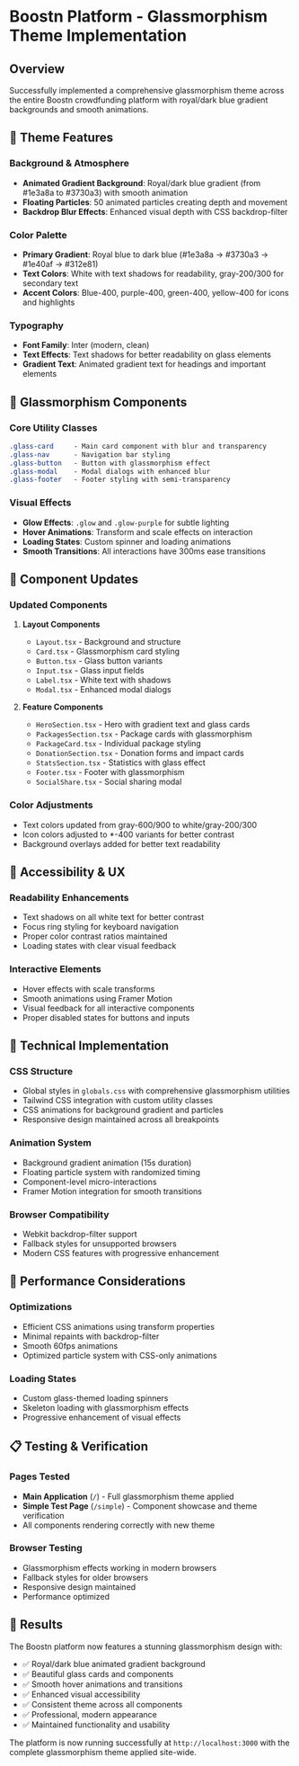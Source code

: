 # Boostn Platform - Glassmorphism Theme Implementation

## Overview
Successfully implemented a comprehensive glassmorphism theme across the entire Boostn crowdfunding platform with royal/dark blue gradient backgrounds and smooth animations.

## 🎨 Theme Features

### Background & Atmosphere
- **Animated Gradient Background**: Royal/dark blue gradient (from #1e3a8a to #3730a3) with smooth animation
- **Floating Particles**: 50 animated particles creating depth and movement
- **Backdrop Blur Effects**: Enhanced visual depth with CSS backdrop-filter

### Color Palette
- **Primary Gradient**: Royal blue to dark blue (#1e3a8a → #3730a3 → #1e40af → #312e81)
- **Text Colors**: White with text shadows for readability, gray-200/300 for secondary text
- **Accent Colors**: Blue-400, purple-400, green-400, yellow-400 for icons and highlights

### Typography
- **Font Family**: Inter (modern, clean)
- **Text Effects**: Text shadows for better readability on glass elements
- **Gradient Text**: Animated gradient text for headings and important elements

## 🧩 Glassmorphism Components

### Core Utility Classes
```css
.glass-card     - Main card component with blur and transparency
.glass-nav      - Navigation bar styling
.glass-button   - Button with glassmorphism effect
.glass-modal    - Modal dialogs with enhanced blur
.glass-footer   - Footer styling with semi-transparency
```

### Visual Effects
- **Glow Effects**: `.glow` and `.glow-purple` for subtle lighting
- **Hover Animations**: Transform and scale effects on interaction
- **Loading States**: Custom spinner and loading animations
- **Smooth Transitions**: All interactions have 300ms ease transitions

## 📱 Component Updates

### Updated Components
1. **Layout Components**
   - `Layout.tsx` - Background and structure
   - `Card.tsx` - Glassmorphism card styling
   - `Button.tsx` - Glass button variants
   - `Input.tsx` - Glass input fields
   - `Label.tsx` - White text with shadows
   - `Modal.tsx` - Enhanced modal dialogs

2. **Feature Components**
   - `HeroSection.tsx` - Hero with gradient text and glass cards
   - `PackagesSection.tsx` - Package cards with glassmorphism
   - `PackageCard.tsx` - Individual package styling
   - `DonationSection.tsx` - Donation forms and impact cards
   - `StatsSection.tsx` - Statistics with glass effect
   - `Footer.tsx` - Footer with glassmorphism
   - `SocialShare.tsx` - Social sharing modal

### Color Adjustments
- Text colors updated from gray-600/900 to white/gray-200/300
- Icon colors adjusted to *-400 variants for better contrast
- Background overlays added for better text readability

## 🎯 Accessibility & UX

### Readability Enhancements
- Text shadows on all white text for better contrast
- Focus ring styling for keyboard navigation
- Proper color contrast ratios maintained
- Loading states with clear visual feedback

### Interactive Elements
- Hover effects with scale transforms
- Smooth animations using Framer Motion
- Visual feedback for all interactive components
- Proper disabled states for buttons and inputs

## 🔧 Technical Implementation

### CSS Structure
- Global styles in `globals.css` with comprehensive glassmorphism utilities
- Tailwind CSS integration with custom utility classes
- CSS animations for background gradient and particles
- Responsive design maintained across all breakpoints

### Animation System
- Background gradient animation (15s duration)
- Floating particle system with randomized timing
- Component-level micro-interactions
- Framer Motion integration for smooth transitions

### Browser Compatibility
- Webkit backdrop-filter support
- Fallback styles for unsupported browsers
- Modern CSS features with progressive enhancement

## 🚀 Performance Considerations

### Optimizations
- Efficient CSS animations using transform properties
- Minimal repaints with backdrop-filter
- Smooth 60fps animations
- Optimized particle system with CSS-only animations

### Loading States
- Custom glass-themed loading spinners
- Skeleton loading with glassmorphism effects
- Progressive enhancement of visual effects

## 📋 Testing & Verification

### Pages Tested
- **Main Application** (`/`) - Full glassmorphism theme applied
- **Simple Test Page** (`/simple`) - Component showcase and theme verification
- All components rendering correctly with new theme

### Browser Testing
- Glassmorphism effects working in modern browsers
- Fallback styles for older browsers
- Responsive design maintained
- Performance optimized

## 🎉 Results

The Boostn platform now features a stunning glassmorphism design with:
- ✅ Royal/dark blue animated gradient background
- ✅ Beautiful glass cards and components
- ✅ Smooth hover animations and transitions
- ✅ Enhanced visual accessibility
- ✅ Consistent theme across all components
- ✅ Professional, modern appearance
- ✅ Maintained functionality and usability

The platform is now running successfully at `http://localhost:3000` with the complete glassmorphism theme applied site-wide.
